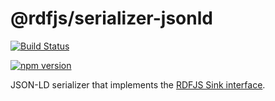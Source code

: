 # @rdfjs/serializer-jsonld

[![Build Status](https://travis-ci.org/rdfjs/serializer-jsonld.svg?branch=master)](https://travis-ci.org/rdfjs/serializer-jsonld)

[![npm version](https://img.shields.io/npm/v/@rdfjs/serializer-jsonld.svg)](https://www.npmjs.com/package/@rdfjs/serializer-jsonld)

JSON-LD serializer that implements the [RDFJS Sink interface](http://rdf.js.org/).

